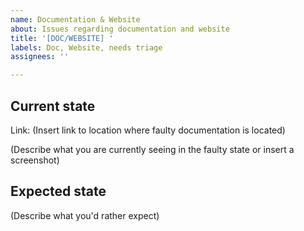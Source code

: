 ```yaml
---
name: Documentation & Website
about: Issues regarding documentation and website
title: '[DOC/WEBSITE] '
labels: Doc, Website, needs triage
assignees: ''

---
```


## Current state
Link: (Insert link to location where faulty documentation is located)

(Describe what you are currently seeing in the faulty state or insert a screenshot)

## Expected state
(Describe what you'd rather expect)
